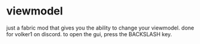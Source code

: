 # viewmodel
just a fabric mod that gives you the ability to change your viewmodel. 
done for volker1 on discord.
to open the gui, press the BACKSLASH key.
